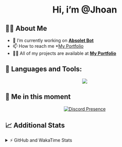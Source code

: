 <h1 align="center">Hi, i’m @Jhoan</h1>

## 🙋‍♂️ About Me

- 🔭 I’m currently working on **[Absolet Bot](https://strider.cloud)**
- 📫 How to reach me *[My Portfolio](https://jhoan.me/contact)
- 👨‍💻 All of my projects are available at **[My Portfolio](https://jhoan.me)**

## 🚀 Languages and Tools:
<p align="center">
  <a href="https://skillicons.dev">
    <img src="https://skillicons.dev/icons?i=js,ts,html,css,bootstrap,nodejs,express,vscode,neovim,vim,atom,cloudflare,git,github,discord,bots,linux,mongodb,nginx,redis,wordpress,heroku&perline=11" />
  </a>
</p>
  
## 👤 Me in this moment
<p align="center">
    <a href="https://discord.com/users/612460795124776960" target="_blank" rel="nofollow">
        <img src="https://lanyard-profile-readme.vercel.app/api/612460795124776960?idleMessage=Probably%20coding%20Absolet..." alt="Discord Presence" align="center">
    </a>
</p>

## 📈 Additional Stats
<details>
    <summary>⚡ GitHub and WakaTime Stats</summary>
    <br/>

<!--START_SECTION:waka-->
![Code Time](http://img.shields.io/badge/Code%20Time-598%20hrs%2015%20mins-blue)

**🐱 My GitHub Data** 

> 🏆 70 Contributions in the Year 2023
 > 
> 📦 170.7 kB Used in GitHub's Storage 
 > 
> 💼 Opted to Hire
 > 
> 📜 4 Public Repositories 
 > 
> 🔑 40 Private Repositories  
 > 
**I'm an Early 🐤** 

```text
🌞 Morning       88 commits       ██░░░░░░░░░░░░░░░░░░░░░░░   10.10 % 
🌆 Daytime      396 commits       ███████████░░░░░░░░░░░░░░   45.46 % 
🌃 Evening      345 commits       ██████████░░░░░░░░░░░░░░░   39.61 % 
🌙 Night         42 commits       █░░░░░░░░░░░░░░░░░░░░░░░░   04.82 % 

```
📅 **I'm Most Productive on Saturday** 

```text
Monday         125 commits       ███░░░░░░░░░░░░░░░░░░░░░░   14.35 % 
Tuesday        157 commits       ████░░░░░░░░░░░░░░░░░░░░░   18.03 % 
Wednesday      147 commits       ████░░░░░░░░░░░░░░░░░░░░░   16.88 % 
Thursday       100 commits       ██░░░░░░░░░░░░░░░░░░░░░░░   11.48 % 
Friday         120 commits       ███░░░░░░░░░░░░░░░░░░░░░░   13.78 % 
Saturday       158 commits       ████░░░░░░░░░░░░░░░░░░░░░   18.14 % 
Sunday          64 commits       █░░░░░░░░░░░░░░░░░░░░░░░░   07.35 % 

```


📊 **This Week I Spent My Time On** 

```text
⌚︎ Time Zone: America/Bogota

💬 Programming Languages: 
EJS                      12 hrs 44 mins      ████████████░░░░░░░░░░░░░   49.73 % 
TypeScript               9 hrs 32 mins       █████████░░░░░░░░░░░░░░░░   37.20 % 
YAML                     1 hr 24 mins        █░░░░░░░░░░░░░░░░░░░░░░░░   05.47 % 
JSON                     37 mins             ░░░░░░░░░░░░░░░░░░░░░░░░░   02.45 % 
JavaScript               36 mins             ░░░░░░░░░░░░░░░░░░░░░░░░░   02.39 % 

🔥 Editors: 
VS Code                  25 hrs 37 mins      █████████████████████████   100.00 % 

🐱‍💻 Projects: 
bloom                    24 hrs 55 mins      ████████████████████████░   97.27 % 
absolet-ts               15 mins             ░░░░░░░░░░░░░░░░░░░░░░░░░   01.04 % 
s-shop                   8 mins              ░░░░░░░░░░░░░░░░░░░░░░░░░   00.55 % 
ernc                     4 mins              ░░░░░░░░░░░░░░░░░░░░░░░░░   00.27 % 
Absolet                  3 mins              ░░░░░░░░░░░░░░░░░░░░░░░░░   00.26 % 

💻 Operating System: 
Linux                    25 hrs 37 mins      █████████████████████████   100.00 % 

```

**I Mostly Code in JavaScript** 

```text
JavaScript               17 repos            ██████████████░░░░░░░░░░░   58.62 % 
TypeScript               6 repos             █████░░░░░░░░░░░░░░░░░░░░   20.69 % 
Java                     3 repos             ██░░░░░░░░░░░░░░░░░░░░░░░   10.34 % 
Shell                    1 repo              ░░░░░░░░░░░░░░░░░░░░░░░░░   03.45 % 
CSS                      1 repo              ░░░░░░░░░░░░░░░░░░░░░░░░░   03.45 % 

```



 Last Updated on 10/02/2023 19:10:17 UTC
<!--END_SECTION:waka-->
</details>

